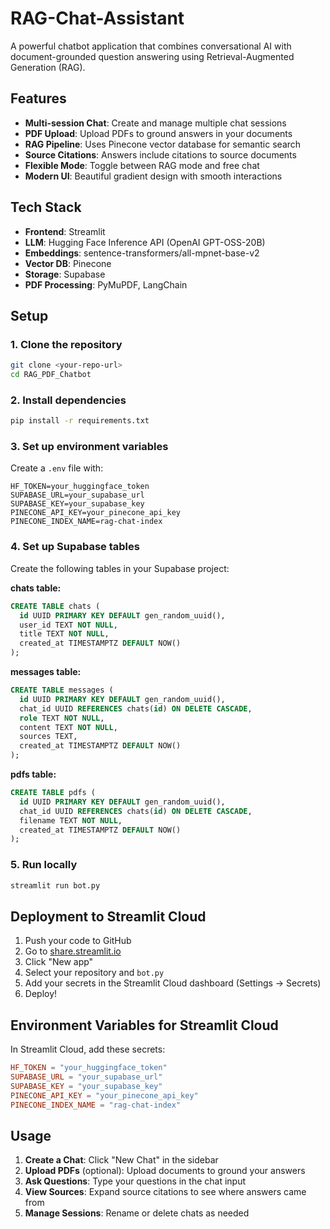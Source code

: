 # RAG-Chat-Assistant

A powerful chatbot application that combines conversational AI with document-grounded question answering using Retrieval-Augmented Generation (RAG).

## Features

- **Multi-session Chat**: Create and manage multiple chat sessions
- **PDF Upload**: Upload PDFs to ground answers in your documents
- **RAG Pipeline**: Uses Pinecone vector database for semantic search
- **Source Citations**: Answers include citations to source documents
- **Flexible Mode**: Toggle between RAG mode and free chat
- **Modern UI**: Beautiful gradient design with smooth interactions

## Tech Stack

- **Frontend**: Streamlit
- **LLM**: Hugging Face Inference API (OpenAI GPT-OSS-20B)
- **Embeddings**: sentence-transformers/all-mpnet-base-v2
- **Vector DB**: Pinecone
- **Storage**: Supabase
- **PDF Processing**: PyMuPDF, LangChain

## Setup

### 1. Clone the repository

```bash
git clone <your-repo-url>
cd RAG_PDF_Chatbot
```

### 2. Install dependencies

```bash
pip install -r requirements.txt
```

### 3. Set up environment variables

Create a `.env` file with:

```env
HF_TOKEN=your_huggingface_token
SUPABASE_URL=your_supabase_url
SUPABASE_KEY=your_supabase_key
PINECONE_API_KEY=your_pinecone_api_key
PINECONE_INDEX_NAME=rag-chat-index
```

### 4. Set up Supabase tables

Create the following tables in your Supabase project:

**chats table:**
```sql
CREATE TABLE chats (
  id UUID PRIMARY KEY DEFAULT gen_random_uuid(),
  user_id TEXT NOT NULL,
  title TEXT NOT NULL,
  created_at TIMESTAMPTZ DEFAULT NOW()
);
```

**messages table:**
```sql
CREATE TABLE messages (
  id UUID PRIMARY KEY DEFAULT gen_random_uuid(),
  chat_id UUID REFERENCES chats(id) ON DELETE CASCADE,
  role TEXT NOT NULL,
  content TEXT NOT NULL,
  sources TEXT,
  created_at TIMESTAMPTZ DEFAULT NOW()
);
```

**pdfs table:**
```sql
CREATE TABLE pdfs (
  id UUID PRIMARY KEY DEFAULT gen_random_uuid(),
  chat_id UUID REFERENCES chats(id) ON DELETE CASCADE,
  filename TEXT NOT NULL,
  created_at TIMESTAMPTZ DEFAULT NOW()
);
```

### 5. Run locally

```bash
streamlit run bot.py
```

## Deployment to Streamlit Cloud

1. Push your code to GitHub
2. Go to [share.streamlit.io](https://share.streamlit.io)
3. Click "New app"
4. Select your repository and `bot.py`
5. Add your secrets in the Streamlit Cloud dashboard (Settings → Secrets)
6. Deploy!

## Environment Variables for Streamlit Cloud

In Streamlit Cloud, add these secrets:

```toml
HF_TOKEN = "your_huggingface_token"
SUPABASE_URL = "your_supabase_url"
SUPABASE_KEY = "your_supabase_key"
PINECONE_API_KEY = "your_pinecone_api_key"
PINECONE_INDEX_NAME = "rag-chat-index"
```

## Usage

1. **Create a Chat**: Click "New Chat" in the sidebar
2. **Upload PDFs** (optional): Upload documents to ground your answers
3. **Ask Questions**: Type your questions in the chat input
4. **View Sources**: Expand source citations to see where answers came from
5. **Manage Sessions**: Rename or delete chats as needed


